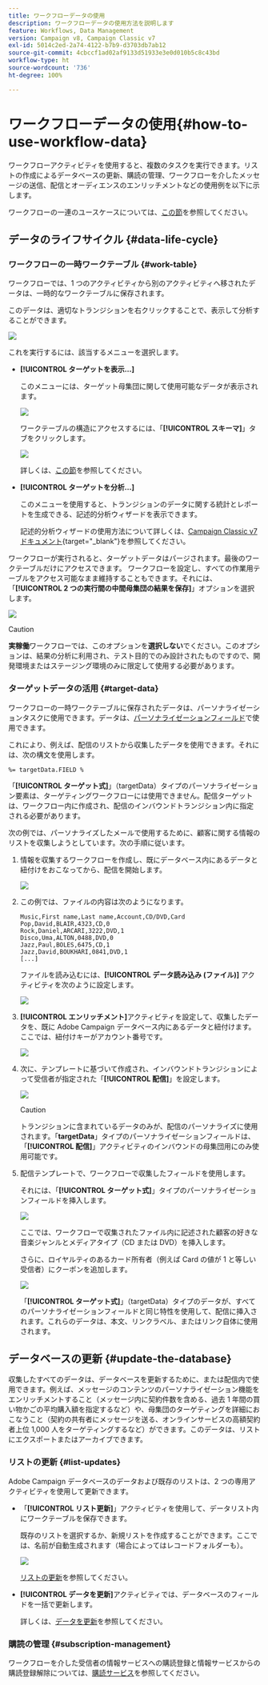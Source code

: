 ```yaml
---
title: ワークフローデータの使用
description: ワークフローデータの使用方法を説明します
feature: Workflows, Data Management
version: Campaign v8, Campaign Classic v7
exl-id: 5014c2ed-2a74-4122-b7b9-d3703db7ab12
source-git-commit: 4cbccf1ad02af9133d51933e3e0d010b5c8c43bd
workflow-type: ht
source-wordcount: '736'
ht-degree: 100%

---
```


# ワークフローデータの使用{#how-to-use-workflow-data}

ワークフローアクティビティを使用すると、複数のタスクを実行できます。リストの作成によるデータベースの更新、購読の管理、ワークフローを介したメッセージの送信、配信とオーディエンスのエンリッチメントなどの使用例を以下に示します。

ワークフローの一連のユースケースについては、[この節](workflow-use-cases.md)を参照してください。

## データのライフサイクル {#data-life-cycle}

### ワークフローの一時ワークテーブル {#work-table}

ワークフローでは、1 つのアクティビティから別のアクティビティへ移されたデータは、一時的なワークテーブルに保存されます。


このデータは、適切なトランジションを右クリックすることで、表示して分析することができます。

![](assets/wf-right-click-analyze.png)

これを実行するには、該当するメニューを選択します。

* **[!UICONTROL ターゲットを表示...]**

  このメニューには、ターゲット母集団に関して使用可能なデータが表示されます。

  ![](assets/wf-right-click-display.png)

  ワークテーブルの構造にアクセスするには、「**[!UICONTROL スキーマ]**」タブをクリックします。

  ![](assets/wf-right-click-schema.png)

  詳しくは、[この節](monitor-workflow-execution.md#worktables-and-workflow-schema)を参照してください。

* **[!UICONTROL ターゲットを分析...]**

  このメニューを使用すると、トランジションのデータに関する統計とレポートを生成できる、記述的分析ウィザードを表示できます。

  記述的分析ウィザードの使用方法について詳しくは、[Campaign Classic v7 ドキュメント](https://experienceleague.adobe.com/docs/campaign-classic/using/reporting/analyzing-populations/about-descriptive-analysis.html?lang=ja){target="_blank"}を参照してください。

ワークフローが実行されると、ターゲットデータはパージされます。最後のワークテーブルだけにアクセスできます。
ワークフローを設定し、すべての作業用テーブルをアクセス可能なまま維持することもできます。それには、「**[!UICONTROL 2 つの実行間の中間母集団の結果を保存]**」オプションを選択します。

![](assets/wf-purge-data-option.png)

>[!CAUTION]
>
>**実稼働**&#x200B;ワークフローでは、このオプションを&#x200B;**選択しない**&#x200B;でください。このオプションは、結果の分析に利用され、テスト目的でのみ設計されたものですので、開発環境またはステージング環境のみに限定して使用する必要があります。


### ターゲットデータの活用 {#target-data}

ワークフローの一時ワークテーブルに保存されたデータは、パーソナライゼーションタスクに使用できます。データは、[パーソナライゼーションフィールド](../../v8/send/personalization-fields.md)で使用できます。

これにより、例えば、配信のリストから収集したデータを使用できます。それには、次の構文を使用します。

```
%= targetData.FIELD %
```

「**[!UICONTROL ターゲット式]**」（targetData）タイプのパーソナライゼーション要素は、ターゲティングワークフローには使用できません。配信ターゲットは、ワークフロー内に作成され、配信のインバウンドトランジション内に指定される必要があります。

次の例では、パーソナライズしたメールで使用するために、顧客に関する情報のリストを収集しようとしています。次の手順に従います。

1. 情報を収集するワークフローを作成し、既にデータベース内にあるデータと紐付けをおこなってから、配信を開始します。

   ![](assets/wf-targetdata-sample-1.png)

1. この例では、ファイルの内容は次のようになります。

   ```
   Music,First name,Last name,Account,CD/DVD,Card
   Pop,David,BLAIR,4323,CD,0
   Rock,Daniel,ARCARI,3222,DVD,1
   Disco,Uma,ALTON,0488,DVD,0
   Jazz,Paul,BOLES,6475,CD,1
   Jazz,David,BOUKHARI,0841,DVD,1
   [...]
   ```

   ファイルを読み込むには、**[!UICONTROL データ読み込み (ファイル)]** アクティビティを次のように設定します。

   ![](assets/wf-targetdata-sample-2.png)

1. **[!UICONTROL エンリッチメント]**&#x200B;アクティビティを設定して、収集したデータを、既に Adobe Campaign データベース内にあるデータと紐付けます。ここでは、紐付けキーがアカウント番号です。

   ![](assets/wf-targetdata-sample-3.png)

1. 次に、テンプレートに基づいて作成され、インバウンドトランジションによって受信者が指定された「**[!UICONTROL 配信]**」を設定します。

   ![](assets/wf-targetdata-sample-4.png)

   >[!CAUTION]
   >
   >トランジションに含まれているデータのみが、配信のパーソナライズに使用されます。「**targetData**」タイプのパーソナライゼーションフィールドは、「**[!UICONTROL 配信]**」アクティビティのインバウンドの母集団用にのみ使用可能です。

1. 配信テンプレートで、ワークフローで収集したフィールドを使用します。

   それには、「**[!UICONTROL ターゲット式]**」タイプのパーソナライゼーションフィールドを挿入します。

   ![](assets/wf-targetdata-sample-5.png)

   ここでは、ワークフローで収集されたファイル内に記述された顧客の好きな音楽ジャンルとメディアタイプ（CD または DVD）を挿入します。

   さらに、ロイヤルティのあるカード所有者（例えば Card の値が 1 と等しい受信者）にクーポンを追加します。


   ![](assets/wf-targetdata-sample-6.png)

   「**[!UICONTROL ターゲット式]**」（targetData）タイプのデータが、すべてのパーソナライゼーションフィールドと同じ特性を使用して、配信に挿入されます。これらのデータは、本文、リンクラベル、またはリンク自体に使用されます。


## データベースの更新 {#update-the-database}

収集したすべてのデータは、データベースを更新するために、または配信内で使用できます。例えば、メッセージのコンテンツのパーソナライゼーション機能をエンリッチメントすること（メッセージ内に契約件数を含める、過去 1 年間の買い物かごの平均購入額を指定するなど）や、母集団のターゲティングを詳細におこなうこと（契約の共有者にメッセージを送る、オンラインサービスの高額契約者上位 1,000 人をターゲティングするなど）ができます。このデータは、リストにエクスポートまたはアーカイブできます。

### リストの更新  {#list-updates}

Adobe Campaign データベースのデータおよび既存のリストは、2 つの専用アクティビティを使用して更新できます。

* 「**[!UICONTROL リスト更新]**」アクティビティを使用して、データリスト内にワークテーブルを保存できます。

  既存のリストを選択するか、新規リストを作成することができます。ここでは、名前が自動生成されます（場合によってはレコードフォルダーも）。

  ![](assets/s_user_create_list.png)

  [リストの更新](list-update.md)を参照してください。

* **[!UICONTROL データを更新]**&#x200B;アクティビティでは、データベースのフィールドを一括で更新します。

  詳しくは、[データを更新](update-data.md)を参照してください。

### 購読の管理 {#subscription-management}

ワークフローを介した受信者の情報サービスへの購読登録と情報サービスからの購読登録解除については、[購読サービス](subscription-services.md)を参照してください。
